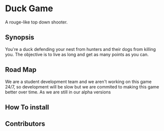 # Duck Game
A rouge-like top down shooter.

## Synopsis
You're a duck defending your nest from hunters and their dogs from killing you. 
The objective is to live as long and get as many points as you can. 

## Road Map
We are a student development team and we aren't working on this game 24/7, so development will be slow but we are commited to making this game better over time. As we are still in our alpha versions

## How To install 

## Contributors
